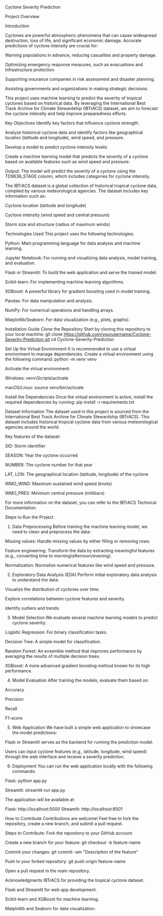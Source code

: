 Cyclone Severity Prediction

Project Overview

Introduction

Cyclones are powerful atmospheric phenomena that can cause widespread destruction, loss of life, and significant economic damage. Accurate predictions of cyclone intensity are crucial for:

Warning populations in advance, reducing casualties and property damage.

Optimizing emergency response measures, such as evacuations and infrastructure protection.

Supporting insurance companies in risk assessment and disaster planning.

Assisting governments and organizations in making strategic decisions.

This project uses machine learning to predict the severity of tropical cyclones based on historical data. By leveraging the International Best Track Archive for Climate Stewardship (IBTrACS) dataset, we aim to forecast the cyclone intensity and help improve preparedness efforts.

Key Objectives
Identify key factors that influence cyclone strength:

Analyze historical cyclone data and identify factors like geographical location (latitude and longitude), wind speed, and pressure.

Develop a model to predict cyclone intensity levels:

Create a machine learning model that predicts the severity of a cyclone based on available features such as wind speed and pressure.

Output: The model will predict the severity of a cyclone using the TD9636_STAGE column, which includes categories for cyclone intensity.

The IBTrACS dataset is a global collection of historical tropical cyclone data, compiled by various meteorological agencies. The dataset includes key information such as:

Cyclone location (latitude and longitude)

Cyclone intensity (wind speed and central pressure)

Storm size and structure (radius of maximum winds)

Technologies Used
This project uses the following technologies:

Python: Main programming language for data analysis and machine learning.

Jupyter Notebook: For running and visualizing data analysis, model training, and evaluation.

Flask or Streamlit: To build the web application and serve the trained model.

Scikit-learn: For implementing machine learning algorithms.

XGBoost: A powerful library for gradient boosting used in model training.

Pandas: For data manipulation and analysis.

NumPy: For numerical operations and handling arrays.

Matplotlib/Seaborn: For data visualization (e.g., plots, graphs).

Installation Guide
Clone the Repository
Start by cloning this repository to your local machine:
git clone https://github.com/yourusername/Cyclone-Severity-Prediction.git
cd Cyclone-Severity-Prediction

Set Up the Virtual Environment
It is recommended to use a virtual environment to manage dependencies. Create a virtual environment using the following command:
python -m venv venv

Activate the virtual environment:

Windows:
venv\Scripts\activate

macOS/Linux:
source venv/bin/activate

Install the Dependencies
Once the virtual environment is active, install the required dependencies by running:
pip install -r requirements.txt

Dataset Information
The dataset used in this project is sourced from the International Best Track Archive for Climate Stewardship (IBTrACS). This dataset includes historical tropical cyclone data from various meteorological agencies around the world.

Key features of the dataset:

SID: Storm identifier

SEASON: Year the cyclone occurred

NUMBER: The cyclone number for that year

LAT, LON: The geographical location (latitude, longitude) of the cyclone

WMO_WIND: Maximum sustained wind speed (knots)

WMO_PRES: Minimum central pressure (millibars)

For more information on the dataset, you can refer to the IBTrACS Technical Documentation.

Steps to Run the Project
1. Data Preprocessing
Before training the machine learning model, we need to clean and preprocess the data:

Missing values: Handle missing values by either filling or removing rows.

Feature engineering: Transform the data by extracting meaningful features (e.g., converting time to morning/afternoon/evening).

Normalization: Normalize numerical features like wind speed and pressure.

2. Exploratory Data Analysis (EDA)
Perform initial exploratory data analysis to understand the data:

Visualize the distribution of cyclones over time.

Explore correlations between cyclone features and severity.

Identify outliers and trends.

3. Model Selection
We evaluate several machine learning models to predict cyclone severity:

Logistic Regression: For binary classification tasks.

Decision Tree: A simple model for classification.

Random Forest: An ensemble method that improves performance by averaging the results of multiple decision trees.

XGBoost: A more advanced gradient boosting method known for its high performance.

4. Model Evaluation
After training the models, evaluate them based on:

Accuracy

Precision

Recall

F1-score

5. Web Application
We have built a simple web application to showcase the model predictions:

Flask or Streamlit serves as the backend for running the prediction model.

Users can input cyclone features (e.g., latitude, longitude, wind speed) through the web interface and receive a severity prediction.

6. Deployment
You can run the web application locally with the following commands:

Flask:
python app.py

Streamlit:
streamlit run app.py

The application will be available at:

Flask: http://localhost:5000
Streamlit: http://localhost:8501

How to Contribute
Contributions are welcome! Feel free to fork the repository, create a new branch, and submit a pull request.

Steps to Contribute:
Fork the repository to your GitHub account.

Create a new branch for your feature:
git checkout -b feature-name

Commit your changes:
git commit -am "Description of the feature"

Push to your forked repository:
git push origin feature-name

Open a pull request in the main repository.

Acknowledgments
IBTrACS for providing the tropical cyclone dataset.

Flask and Streamlit for web app development.

Scikit-learn and XGBoost for machine learning.

Matplotlib and Seaborn for data visualization.


